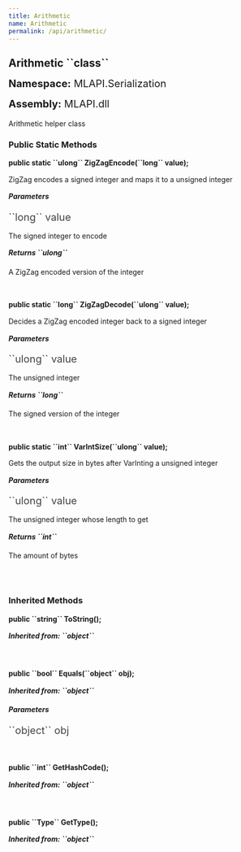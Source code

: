 ```yaml
---
title: Arithmetic
name: Arithmetic
permalink: /api/arithmetic/
---
```


<div style="line-height: 1;">
	<h2 markdown="1">Arithmetic ``class``</h2>
	<p style="font-size: 20px;"><b>Namespace:</b> MLAPI.Serialization</p>
	<p style="font-size: 20px;"><b>Assembly:</b> MLAPI.dll</p>
</div>
<p>Arithmetic helper class</p>

<div>
	<h3 markdown="1">Public Static Methods</h3>
	<div style="line-height: 1;">
		<h4 markdown="1"><b>public static ``ulong`` ZigZagEncode(``long`` value);</b></h4>
		<p>ZigZag encodes a signed integer and maps it to a unsigned integer</p>
		<h5><b>Parameters</b></h5>
		<div>
			<p style="font-size: 20px; color: #444;" markdown="1">``long`` value</p>
			<p>The signed integer to encode</p>
		</div>
		<h5 markdown="1"><b>Returns ``ulong``</b></h5>
		<div>
			<p>A ZigZag encoded version of the integer</p>
		</div>
	</div>
	<br>
	<div style="line-height: 1;">
		<h4 markdown="1"><b>public static ``long`` ZigZagDecode(``ulong`` value);</b></h4>
		<p>Decides a ZigZag encoded integer back to a signed integer</p>
		<h5><b>Parameters</b></h5>
		<div>
			<p style="font-size: 20px; color: #444;" markdown="1">``ulong`` value</p>
			<p>The unsigned integer</p>
		</div>
		<h5 markdown="1"><b>Returns ``long``</b></h5>
		<div>
			<p>The signed version of the integer</p>
		</div>
	</div>
	<br>
	<div style="line-height: 1;">
		<h4 markdown="1"><b>public static ``int`` VarIntSize(``ulong`` value);</b></h4>
		<p>Gets the output size in bytes after VarInting a unsigned integer</p>
		<h5><b>Parameters</b></h5>
		<div>
			<p style="font-size: 20px; color: #444;" markdown="1">``ulong`` value</p>
			<p>The unsigned integer whose length to get</p>
		</div>
		<h5 markdown="1"><b>Returns ``int``</b></h5>
		<div>
			<p>The amount of bytes</p>
		</div>
	</div>
	<br>
</div>
<br>
<div>
	<h3 markdown="1">Inherited Methods</h3>
	<div style="line-height: 1;">
		<h4 markdown="1"><b>public ``string`` ToString();</b></h4>
		<h5 markdown="1">Inherited from: ``object``</h5>
	</div>
	<br>
	<div style="line-height: 1;">
		<h4 markdown="1"><b>public ``bool`` Equals(``object`` obj);</b></h4>
		<h5 markdown="1">Inherited from: ``object``</h5>
		<h5><b>Parameters</b></h5>
		<div>
			<p style="font-size: 20px; color: #444;" markdown="1">``object`` obj</p>
		</div>
	</div>
	<br>
	<div style="line-height: 1;">
		<h4 markdown="1"><b>public ``int`` GetHashCode();</b></h4>
		<h5 markdown="1">Inherited from: ``object``</h5>
	</div>
	<br>
	<div style="line-height: 1;">
		<h4 markdown="1"><b>public ``Type`` GetType();</b></h4>
		<h5 markdown="1">Inherited from: ``object``</h5>
	</div>
</div>
<br>
